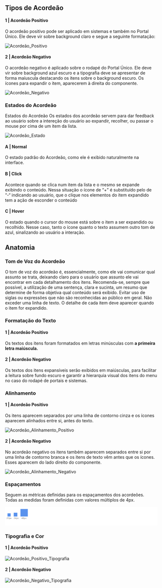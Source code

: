 ## Tipos de Acordeão

#### 1 | Acordeão Positivo

O acordeão positivo pode ser aplicado em sistemas e também no Portal Único. Ele deve vir sobre background claro e segue a seguinte formatação:

![Acordeão_Positivo](../../assets/images/components_img/accordeon/Acordeão_Positivo.png)

#### 2 | Acordeão Negativo

O acordeão negativo é aplicado sobre o rodapé do Portal Único. Ele deve vir sobre background azul escuro e a tipografia deve se apresentar de forma maíuscula destacando os itens sobre o background escuro. Os ícones para expandir o item, aparecerem à direita do componente.

![Acordeão_Negativo](../../assets/images/components_img/accordeon/Acordeão_Negativo.png)

### Estados do Acordeão

Estados do Acordeão Os estados dos acordeão servem para dar feedback ao usuário sobre a intereção do usuário ao expandir, recolher, ou passar o mouse por cima de um item da lista.

![Acordeão_Estado](../../assets/images/components_img/accordeon/Acordeão_Estado.png)

#### A | Normal

O estado padrão do Acordeão, como ele é exibido naturalmente na interface.

#### B | Click

Acontece quando se clica num item da lista e o mesmo se expande exibindo o conteúdo. Nessa situação o ícone de “+” é substituído pelo de “-“ indicando ao usuário, que o clique nos elementos do item expandido tem a ação de esconder o conteúdo

#### C | Hover

O estado quando o cursor do mouse está sobre o item a ser expandido ou recolhido. Nesse caso, tanto o ícone quanto o texto assumem outro tom de azul, sinalizando ao usuário a interação.

## Anatomia

### Tom de Voz do Acordeão

O tom de voz do acordeão é, essencialmente, como ele vai comunicar qual assunto se trata, deixando claro para o usuário que assunto ele vai encontrar em cada detalhamento dos itens.
Recomenda-se, sempre que possível, a utilização de uma sentença, clara e sucinta, um resumo que determine de forma objetiva qual conteúdo será exibido. Evitar uso de siglas ou expressões que não são reconhecidas ao público em geral. Não exceder uma linha de texto. O detalhe de cada item deve aparecer quando o item for expandido.

### Formatação do Texto

#### 1 | Acordeão Positivo

Os textos dos itens foram formatados em letras minúsculas com **a primeira letra maiúscula.**

#### 2 | Acordeão Negativo

Os textos dos itens expansíveis serão exibidos em maiúsculas, para facilitar a leitura sobre fundo escuro e garantir a hierarquia visual dos itens do menu no caso do rodapé de portais e sistemas.

### Alinhamento

#### 1 | Acordeão Positivo

Os itens aparecem separados por uma linha de contorno cinza e os ícones aparecem alinhados entre si, antes do texto.

![Acordeão_Alinhamento_Positivo](../../assets/images/components_img/accordeon/Acordeão_Alinhamento_Positivo.png)

#### 2 | Acordeão Negativo

No acordeão negativo os itens também aparecem separados entre si por uma linha de contorno branca e os itens de texto vêm antes que os ícones. Esses aparecem do lado direito do componente.

![Acordeão_Alinhamento_Negativo](../../assets/images/components_img/accordeon/Acordeão_Alinhamento_Negativo.png)

### Espaçamentos

Seguem as métricas definidas para os espaçamentos dos acordeões. Todas as medidas foram definidas com valores múltiplos de 4px.

![Acordeão_Espaçamentos](../../assets/images/components_img/accordeon/Acordeão_Espaçamentos.png)

### Tipografia e Cor

#### 1 | Acordeão Positivo

![Acordeão_Positivo_Tipografia](../../assets/images/components_img/accordeon/Acordeão_Positivo_Tipografia.png)

#### 2 | Acordeão Negativo

![Acordeão_Negativo_Tipografia](../../assets/images/components_img/accordeon/Acordeão_Negativo_Tipografia.png)
